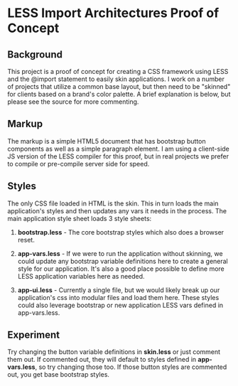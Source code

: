 # LESS Import Architectures Proof of Concept

## Background

This project is a proof of concept for creating a CSS framework using LESS and the @import statement to easily skin applications. I work on a number of projects that utilize a common base layout, but then need to be "skinned" for clients based on a brand's color palette. A brief explanation is below, but please see the source for more commenting.

## Markup
The markup is a simple HTML5 document that has bootstrap button components as well as a simple paragraph element. I am using a client-side JS version of the LESS compiler for this proof, but in real projects we prefer to compile or pre-compile server side for speed.

## Styles
The only CSS file loaded in HTML is the skin. This in turn loads the main application's styles and then updates any vars it needs in the process. The main application style sheet loads 3 style sheets:

1. __bootstrap.less__ - The core bootstrap styles which also does a browser reset.

2. __app-vars.less__ - If we were to run the application without skinning, we could update any bootstrap variable definitions here to create a general style for our application. It's also a good place possible to define more LESS application variables here as needed.

3. __app-ui.less__ - Currently a single file, but we would likely break up our application's css into modular files and load them here. These styles could also leverage bootstrap or new application LESS vars defined in app-vars.less.

## Experiment
Try changing the button variable definitions in __skin.less__ or just comment them out. If commented out, they will default to styles defined in __app-vars.less__, so try changing those too. If those button styles are commented out, you get base bootstrap styles.